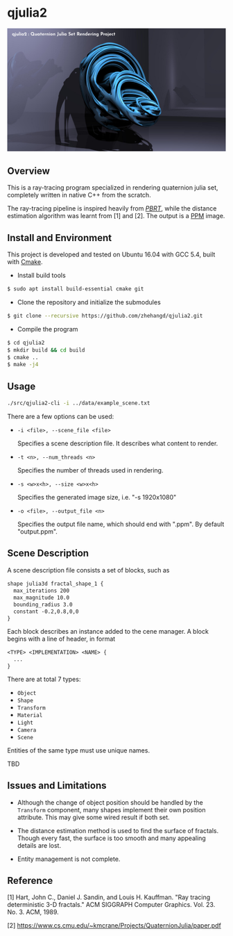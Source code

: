 # qjulia2

![qjulia-title](data/example.jpg)

## Overview
This is a ray-tracing program specialized in rendering quaternion julia set,
completely written in native C++ from the scratch.

The ray-tracing pipeline is inspired heavily from [*PBRT*](https://www.pbrt.org/),
while the distance estimation algorithm was learnt from [1] and [2].
The output is a [PPM](http://netpbm.sourceforge.net/doc/ppm.html) image.
## Install and Environment

This project is developed and tested on Ubuntu 16.04 with GCC 5.4,
built with [Cmake](https://cmake.org/).

* Install build tools
```bash
$ sudo apt install build-essential cmake git
```
* Clone the repository and initialize the submodules
```bash
$ git clone --recursive https://github.com/zhehangd/qjulia2.git
```
* Compile the program
```bash
$ cd qjulia2
$ mkdir build && cd build
$ cmake ..
$ make -j4
```

## Usage

```bash
./src/qjulia2-cli -i ../data/example_scene.txt
```
There are a few options can be used:
* `-i <file>, --scene_file <file>`

  Specifies a scene description file. It describes what content to render.

* `-t <n>, --num_threads <n>`

  Specifies the number of threads used in rendering.

* `-s <w>x<h>, --size <w>x<h>`

  Specifies the generated image size, i.e. "-s 1920x1080"

* `-o <file>, --output_file <n>`

  Specifies the output file name, which should end with ".ppm".
  By default "output.ppm".

## Scene Description

A scene description file consists a set of blocks, such as
```
shape julia3d fractal_shape_1 {
  max_iterations 200
  max_magnitude 10.0
  bounding_radius 3.0
  constant -0.2,0.8,0,0
}
```
Each block describes an instance added to the cene manager.
A block begins with a line of header, in format
```
<TYPE> <IMPLEMENTATION> <NAME> {
  ...
}
```

There are at total 7 types:
  * `Object`
  * `Shape`
  * `Transform`
  * `Material`
  * `Light`
  * `Camera`
  * `Scene`

Entities of the same type must use unique names.

TBD


## Issues and Limitations

* Although the change of object position should be handled by
the `Transform` component, many shapes implement their own position
attribute. This may give some wired result if both set.

* The distance estimation method is used to find the surface of
fractals. Though every fast, the surface is too smooth and many
appealing details are lost.

* Entity management is not complete.

## Reference

[1] Hart, John C., Daniel J. Sandin, and Louis H. Kauffman. "Ray tracing deterministic 3-D fractals." ACM SIGGRAPH Computer Graphics. Vol. 23. No. 3. ACM, 1989.

[2] https://www.cs.cmu.edu/~kmcrane/Projects/QuaternionJulia/paper.pdf
